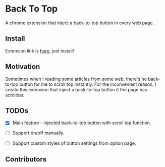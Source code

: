 # Back To Top

A chrome extension that inject a back-to-top button in every web page.

## Install

Extension link is [here](https://chrome.google.com/webstore/detail/back-to-top/nealmcceckopfhgbdeniofkpdehmjicc?hl=zh-TW), just install!

## Motivation

Sometimes when I reading some articles from some web, there's no back-to-top button for me to scroll top instantly.
For the inconvenient reason, I create this extension that inject a back-to-top button if the page has scrollbar.

## TODOs

- [x] Main feature - Injected back-to-top button with scroll top function.
- [ ] Support on/off manually.
- [ ] Support custom styles of button settings from option page.


## Contributors

<!-- ALL-CONTRIBUTORS-LIST:START - Do not remove or modify this section -->
<!-- prettier-ignore-start -->
<!-- markdownlint-disable -->

<!-- markdownlint-restore -->
<!-- prettier-ignore-end -->

<!-- ALL-CONTRIBUTORS-LIST:END -->
<!-- prettier-ignore-start -->
<!-- markdownlint-disable -->

<!-- markdownlint-restore -->
<!-- prettier-ignore-end -->

<!-- ALL-CONTRIBUTORS-LIST:END -->
